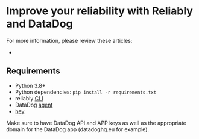 # Improve your reliability with Reliably and DataDog

For more information, please review these articles:

* 

## Requirements

* Python 3.8+
* Python dependencies: `pip install -r requirements.txt`
* reliably [CLI](https://reliably.com/docs/getting-started/)
* DataDog [agent](https://docs.datadoghq.com/tracing/setup_overview/setup/python/?tab=containers#configure-the-datadog-agent-for-apm)
* [hey](https://github.com/rakyll/hey)


Make sure to have DataDog API and APP keys as well as the appropriate domain
for the DataDog app (datadoghq.eu for example).